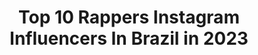 ---
title: Top 10 Rappers Instagram Influencers In Brazil in 2023
description: >-
  Find top rappers Instagram influencers in Brazil in 2023. Most popular hashtags: #model #rapnacional #corposaudavel.
platform: Instagram
hits: 104
text_top: See the most popular Instagram profiles on inBeat.
text_bottom: inBeat holds 104 Instagram influencers like this in Brazil for you to collaborate.
profiles:
  - username: "coebuddy"
    fullname: >-
      BUDDY POKE
    bio: >-
      💙 Pai do Bernardo 🎤 Rapper RJ 🤪 REI DA GASTATIVIDADE! . ☎️: 21 98068-5040 (Shows e parcerias)
    location: "Brazil"
    followers: 413416
    engagement: 585
    commentsToLikes: 0.030200
    id: ck6u5ukp5bu4a0j71x7cayreh
    verified: false
    hashtags: "#blackouttuesday"
  - username: "matheusxcoringa"
    fullname: >-
      Matheus Coringa
    bio: >-
      Desde 1995 o + sujo 🇧🇷 I’m not a Rapper 🏴‍☠️ COM TÍTULO no Youtube ⛩
    location: "Brazil"
    followers: 11297
    engagement: 844
    commentsToLikes: 0.127582
    id: ckap4az906jna0i781ulg7gz3
    verified: false
    hashtags: "#hondapatrocinaobotafogo, #hondaparadecutcharra"
  - username: "mcbmooo"
    fullname: >-
      MC BMO
    bio: >-
      rapper, compositor, freestyle • shows: 011 941798066 cria de bsb
    location: "Brazil"
    followers: 814153
    engagement: 900
    commentsToLikes: 0.015014
    id: ck5hgprqc43gb0i112ypo3zkq
    verified: false
    hashtags: ""
  - username: "juninhoandradi"
    fullname: >-
      Andradii
    bio: >-
      Modelo, rapper e criador de conteúdo⁣⁣⁣⁣ moda | lifestyle | vida fitness⁣ 💌 contatoandradi@outlook.com⁣.br 📍 RJ⁣ Assista ao clipe “Nosso Mundo”
    location: "Brazil"
    followers: 23602
    engagement: 316
    commentsToLikes: 0.159205
    id: ck9we1weei7ww0j78ujl1ng1u
    verified: false
    hashtags: "#lookpraia, #homematualizado, #modelosbr, #modelofotografico"
  - username: "juniormcoficial"
    fullname: >-
      Júnior Mc / Faixa Preta
    bio: >-
      Rapper Integrante da @familiatriplice Lauro De Freitas BA Se inscreve lá
    location: "Brazil"
    followers: 13912
    engagement: 813
    commentsToLikes: 0.037973
    id: ck5q1y76hdcwv0i1119ifmpeb
    verified: false
    hashtags: "#model, #negrosnotopo, #cacheadas, #pretinhodopoder"
  - username: "morcegoreal"
    fullname: >-
      MORCEGO
    bio: >-
      Rapper 👾 +100M 🌽VIEWS/PLAYS
    location: "Brazil"
    followers: 41836
    engagement: 134
    commentsToLikes: 0.058455
    id: ck1357fob02sm0i19x9gtncof
    verified: false
    hashtags: "#tudubom, #nikeboys, #sant, #faveladochique"
  - username: "flaviorenegado"
    fullname: >-
      Flávio Renegado
    bio: >-
      Cantor, Rapper, Compositor Colunista @midianinja Gestão @aprojetart 📩 pedro@projetar.art.br 👇🏾 Clipe “Negão Negra"
    location: "Brazil"
    followers: 35409
    engagement: 125
    commentsToLikes: 0.130519
    id: ck9hc014vj6770j78giatvx2c
    verified: true
    hashtags: "#filhodorei, #caf, #elzasoares, #blackbody"
  - username: "aulad7"
    fullname: >-
      ⠀⠀⠀⠀⠀⠀⠀⠀⠀⠀⠀ D I E G O .
    bio: >-
      Rapper/Produtor — Astro Gang 🌠 📨: contatodalua@tatumedia.com.br Label: @tatu.midia | TimePRO! 🐙🕸 ⠀⠀⠀⠀⠀⠀ ⠀⠀⠀⠀⠀⠀ “DIEGO” Out Now! ASSISTA AGORA‼️
    location: "Brazil"
    followers: 42783
    engagement: 541
    commentsToLikes: 0.028836
    id: ck134qq1zxqj50i19sur5gue3
    verified: false
    hashtags: "#covid19"
  - username: "panterabl4ck"
    fullname: >-
      Bl4ckPanther
    bio: >-
      MC/RAPPER/NEGAÇA/MODELO Bela dona boladona na ilha de lost shit ✨💯🖕🏿 Real gangstar 👸🏿
    location: "Brazil"
    followers: 3946
    engagement: 895
    commentsToLikes: 0.106503
    id: ck6ufyqhjzx030j71m7q82d5c
    verified: false
    hashtags: "#afropunk, #blackquen, #jamaica, #narima"
  - username: "mcsoffia"
    fullname: >-
      MC Soffia
    bio: >-
      *Rapper Teen *Publicidade: mcsoffia@mynd8.com.br *Contato shows: contatomcsoffia@hotmail.com
    location: "Brazil"
    followers: 314133
    engagement: 151
    commentsToLikes: 0.017117
    id: ck0tzsgnwrfv00i199i2mlbxa
    verified: true
    hashtags: "#ceanothevoicebrasil, #empoderadachallenge, #ceamuitoeu, #publi"
---